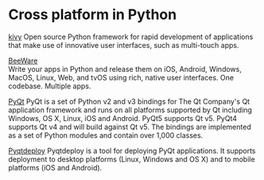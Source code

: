 # Cross platform in Python

[kivy](https://kivy.org)
Open source Python framework for rapid development of applications that make use of innovative user interfaces, such as multi-touch apps.

[BeeWare](https://pybee.org/)  
Write your apps in Python and release them on iOS, Android, Windows, MacOS, Linux, Web, and tvOS using rich, native user interfaces. One codebase. Multiple apps.

[PyQt](https://riverbankcomputing.com/software/pyqt/intro)
PyQt is a set of Python v2 and v3 bindings for The Qt Company's Qt application framework and runs on all platforms supported by Qt including Windows, OS X, Linux, iOS and Android. PyQt5 supports Qt v5. PyQt4 supports Qt v4 and will build against Qt v5. The bindings are implemented as a set of Python modules and contain over 1,000 classes.


[Pyqtdeploy](https://www.riverbankcomputing.com/software/pyqtdeploy/intro)
Pyqtdeploy is a tool for deploying PyQt applications. It supports deployment to desktop platforms (Linux, Windows and OS X) and to mobile platforms (iOS and Android).
